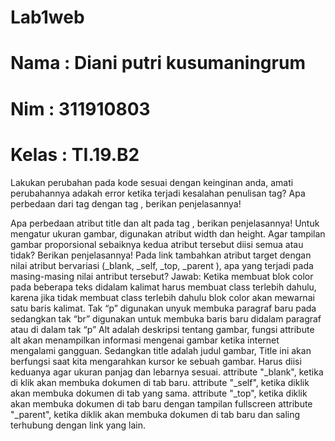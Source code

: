# Lab1web
# Nama    : Diani putri kusumaningrum
# Nim     : 311910803
# Kelas   : TI.19.B2
Lakukan perubahan pada kode sesuai dengan keinginan anda, amati perubahannya adakah error ketika terjadi kesalahan penulisan tag?
Apa perbedaan dari
tag dengan tag
, berikan penjelasannya!

Apa perbedaan atribut title dan alt pada tag , berikan penjelasannya!
Untuk mengatur ukuran gambar, digunakan atribut width dan height. Agar tampilan gambar proporsional sebaiknya kedua atribut tersebut diisi semua atau tidak? Berikan
penjelasannya!
Pada link tambahkan atribut target dengan nilai atribut bervariasi (_blank, _self, _top, _parent ), apa yang terjadi pada masing-masing nilai antribut tersebut? Jawab:
Ketika membuat blok color pada beberapa teks didalam kalimat harus membuat class terlebih dahulu, karena jika tidak membuat class terlebih dahulu blok color akan mewarnai satu baris kalimat.
Tak “p” digunakan unyuk membuka paragraf baru pada sedangkan tak “br” digunakan untuk membuka baris baru didalam paragraf atau di dalam tak “p”
Alt adalah deskripsi tentang gambar, fungsi attribute alt akan menampilkan informasi mengenai gambar ketika internet mengalami gangguan. Sedangkan title adalah judul gambar, Title ini akan berfungsi saat kita mengarahkan kursor ke sebuah gambar.
Harus diisi keduanya agar ukuran panjag dan lebarnya sesuai.
attribute "_blank", ketika di klik akan membuka dokumen di tab baru. attribute "_self", ketika diklik akan membuka dokumen di tab yang sama. attribute "_top", ketika diklik akan membuka dokumen di tab baru dengan tampilan fullscreen attribute "_parent", ketika diklik akan membuka dokumen di tab baru dan saling terhubung dengan link yang lain.
